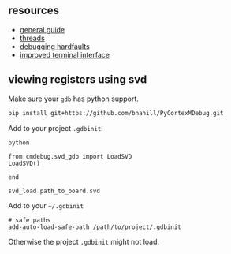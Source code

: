 ## resources

* [general guide](https://cgi.cse.unsw.edu.au/~learn/debugging/modules/all_gdb/)
* [threads](https://sourceware.org/gdb/current/onlinedocs/gdb.html/Threads.html)
* [debugging hardfaults](https://interrupt.memfault.com/blog/cortex-m-hardfault-debug)
* [improved terminal interface](https://github.com/cyrus-and/gdb-dashboard)

## viewing registers using svd

Make sure your `gdb` has python support.
```bash
pip install git+https://github.com/bnahill/PyCortexMDebug.git
```

Add to your project `.gdbinit`:
```
python

from cmdebug.svd_gdb import LoadSVD
LoadSVD()

end

svd_load path_to_board.svd
```

Add to your `~/.gdbinit`
```
# safe paths
add-auto-load-safe-path /path/to/project/.gdbinit
```
Otherwise the project `.gdbinit` might not load.
